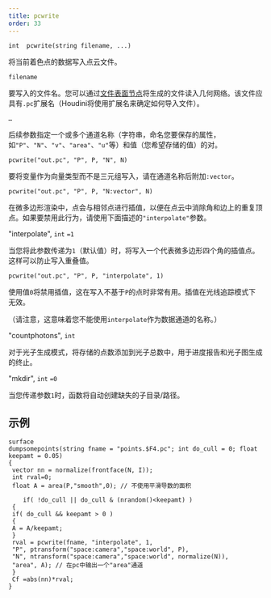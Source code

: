 ```yaml
---
title: pcwrite
order: 33
---
```

`int  pcwrite(string filename, ...)`

将当前着色点的数据写入点云文件。

`filename`

要写入的文件名。您可以通过[文件表面节点](../../nodes/sop/file.html "读取、写入或缓存磁盘上的几何体")将生成的文件读入几何网络。该文件应具有`.pc`扩展名（Houdini将使用扩展名来确定如何导入文件）。

`…`

后续参数指定一个或多个通道名称（字符串，命名您要保存的属性，如`"P"`、`"N"`、`"v"`、`"area"`、`"u"`等）和值（您希望存储的值）的对。

```vex
pcwrite("out.pc", "P", P, "N", N)

```

要将变量作为向量类型而不是三元组写入，请在通道名称后附加`:vector`。

```vex
pcwrite("out.pc", "P", P, "N:vector", N)

```

在微多边形渲染中，点会与相邻点进行插值，以便在点云中消除角和边上的重复顶点。如果要禁用此行为，请使用下面描述的`"interpolate"`参数。

"interpolate",
`int`
`=1`

当您将此参数传递为`1`（默认值）时，将写入一个代表微多边形四个角的插值点。这样可以防止写入重叠值。

```vex
pcwrite("out.pc", "P", P, "interpolate", 1)

```

使用值`0`将禁用插值，这在写入不基于`P`的点时非常有用。插值在光线追踪模式下无效。

（请注意，这意味着您不能使用`interpolate`作为数据通道的名称。）

"countphotons",
`int`

对于光子生成模式，将存储的点数添加到光子总数中，用于进度报告和光子图生成的终止。

"mkdir",
`int`
`=0`

当您传递参数`1`时，函数将自动创建缺失的子目录/路径。

## 示例

```vex
surface
dumpsomepoints(string fname = "points.$F4.pc"; int do_cull = 0; float keepamt = 0.05)
{
 vector nn = normalize(frontface(N, I));
 int rval=0;
 float A = area(P,"smooth",0); // 不使用平滑导数的面积

    if( !do_cull || do_cull & (nrandom()<keepamt) )
 {
 if( do_cull && keepamt > 0 )
 {
 A = A/keepamt;
 }
 rval = pcwrite(fname, "interpolate", 1,
 "P", ptransform("space:camera","space:world", P),
 "N", ntransform("space:camera","space:world", normalize(N)),
 "area", A); // 在pc中输出一个"area"通道
 }
 Cf =abs(nn)*rval;
}

```
